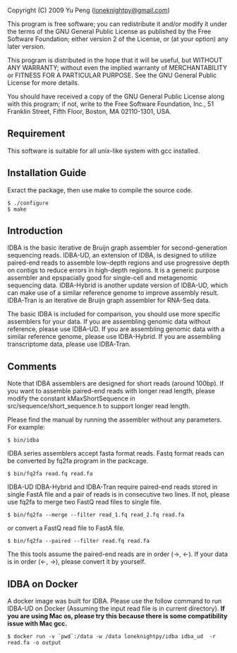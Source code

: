 Copyright (C) 2009 Yu Peng (loneknightpy@gmail.com)

This program is free software; you can redistribute it and/or
modify it under the terms of the GNU General Public License
as published by the Free Software Foundation; either version 2
of the License, or (at your option) any later version.

This program is distributed in the hope that it will be useful,
but WITHOUT ANY WARRANTY; without even the implied warranty of
MERCHANTABILITY or FITNESS FOR A PARTICULAR PURPOSE.  See the
GNU General Public License for more details.

You should have received a copy of the GNU General Public License
along with this program; if not, write to the Free Software
Foundation, Inc., 51 Franklin Street, Fifth Floor, Boston, MA  02110-1301, USA.

## Requirement

This software is suitable for all unix-like system with gcc installed.


## Installation Guide

Exract the package, then use make to compile the source code.
```
$ ./configure
$ make
```


## Introduction

IDBA is the basic iterative de Bruijn graph assembler for second-generation sequencing reads. 
IDBA-UD, an extension of IDBA, is designed to utilize paired-end reads to assemble low-depth 
regions and use progressive depth on contigs to reduce errors in high-depth regions. It is a 
generic purpose assembler and epspacially good for single-cell and metagenomic sequencing data. 
IDBA-Hybrid is another update version of IDBA-UD, which can make use of a similar reference 
genome to improve assembly result. IDBA-Tran is an iterative de Bruijn graph assembler for 
RNA-Seq data.

The basic IDBA is included for comparison, you should use more specific assemblers for your data.
If you are assembling genomic data without reference, please use IDBA-UD.
If you are assembling genomic data with a similar reference genome, please use IDBA-Hybrid.
If you are assembling transcriptome data, please use IDBA-Tran.


## Comments

Note that IDBA assemblers are designed for short reads (around 100bp). If you want to assemble 
paired-end reads with longer read length, please modify the constant kMaxShortSequence in 
src/sequence/short_sequence.h to support longer read length.

Please find the manual by running the assembler without any parameters. For example:
```
$ bin/idba
```

IDBA series assemblers accept fasta format reads. Fastq format reads can be converted by 
fq2fa program in the packcage.
```
$ bin/fq2fa read.fq read.fa
```

IDBA-UD IDBA-Hybrid and IDBA-Tran require paired-end reads stored in single FastA file and a pair of
reads is in consecutive two lines. If not, please use fq2fa to merge two
FastQ read files to single file.
```
$ bin/fq2fa --merge --filter read_1.fq read_2.fq read.fa
```
or convert a FastQ read file to FastA file.
```
$ bin/fq2fa --paired --filter read.fq read.fa
```

The this tools assume the paired-end reads are in order (->, <-). If your data is in order (<-, ->), 
please convert it by yourself.

## IDBA on Docker
A docker image was built for IDBA. Please use the follow command to run IDBA-UD on Docker (Assuming
the input read file is in current directory). **If you are using Mac os, please try this because
there is some compatibility issue with Mac gcc.**
```
$ docker run -v `pwd`:/data -w /data loneknightpy/idba idba_ud  -r read.fa -o output
```


